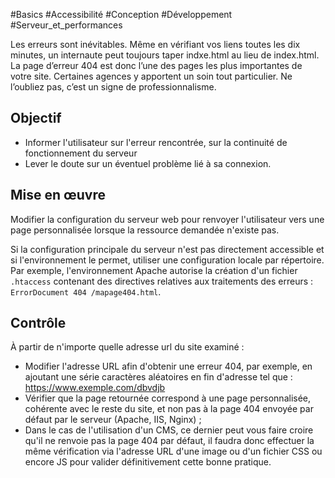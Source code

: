 
#Basics #Accessibilité #Conception #Développement #Serveur_et_performances

Les erreurs sont inévitables. Même en vérifiant vos liens toutes les dix minutes, un internaute peut toujours taper indxe.html au lieu de index.html. La page d’erreur 404 est donc l’une des pages les plus importantes de votre site. Certaines agences y apportent un soin tout particulier. Ne l’oubliez pas, c’est un signe de professionnalisme.


## Objectif

* Informer l'utilisateur sur l'erreur rencontrée, sur la continuité de fonctionnement du serveur
* Lever le doute sur un éventuel problème lié à sa connexion.

## Mise en œuvre

Modifier la configuration du serveur web pour renvoyer l'utilisateur vers une page personnalisée lorsque la ressource demandée n'existe pas.

Si la configuration principale du serveur n'est pas directement accessible et si l'environnement le permet, utiliser une configuration locale par répertoire. Par exemple, l'environnement Apache autorise la création d'un fichier `.htaccess` contenant des directives relatives aux traitements des erreurs : `ErrorDocument 404 /mapage404.html`.

## Contrôle

À partir de n'importe quelle adresse url du site examiné :

* Modifier l'adresse URL afin d'obtenir une erreur 404, par exemple, en ajoutant une série caractères aléatoires en fin d'adresse tel que : <https://www.exemple.com/dbvdjb>
* Vérifier que la page retournée correspond à une page personnalisée, cohérente avec le reste du site, et non pas à la page 404 envoyée par défaut par le serveur (Apache, IIS, Nginx) ;
* Dans le cas de l'utilisation d'un CMS, ce dernier peut vous faire croire qu'il ne renvoie pas la page 404 par défaut, il faudra donc effectuer la même vérification via l'adresse URL d'une image ou d'un fichier CSS ou encore JS pour valider définitivement cette bonne pratique.

